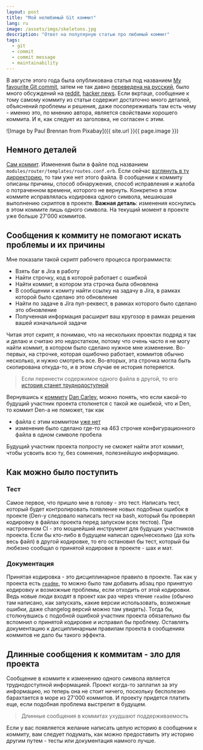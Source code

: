 ```yaml
---
layout: post
title: "Мой нелюбимый Git коммит"
lang: ru
image: /assets/imgs/skeletons.jpg
description: "Ответ на популярную статью про любимый коммит"
tags: 
  - git
  - commit
  - commit message
  - maintainability
---
```


В августе этого года была опубликована статья под названием [My favourite Git commit](https://fatbusinessman.com/2019/my-favourite-git-commit),
затем не так давно [переведена на русский](https://habr.com/ru/company/flant/blog/472278/),
было много обсуждений на [reddit](https://www.reddit.com/r/programming/comments/djnp8k/my_favourite_git_commit/),
[hacker news](https://news.ycombinator.com/item?id=21289827). Если вкртаце, 
сообщение к тому самому коммиту из статьи содержит достаточно много деталей, 
объяснений проблемы и решения, даже посопереживать там есть чему - именно это, по
мнению автора, является свойствами хорошего коммита. И я, как следует из заголовка,
не согласен с этим.

![Image by Paul Brennan from Pixabay]({{ site.url }}{{ page.image }})

<!--more-->

## Немного деталей 
[Сам коммит](https://github.com/alphagov/govuk-puppet/commit/63b36f93bf75a848e2125008aa1e880c5861cf46). Изменения были в
файле под названием `modules/router/templates/routes.conf.erb`. Если сейчас 
[взглянуть в ту дирректорию](https://github.com/alphagov/govuk-puppet/tree/master/modules/router/templates/), то там
уже нет этого файла. В сообщении к коммиту описаны причины, способ обнаружения, способ исправления и жалоба о 
потраченном времени, которого не вернуть. Конкретно в этом коммите исправлялась кодировка одного символа, мешаюшая
выполнению скриптов в проекте. **Важная деталь**: изменения коснулись в этом коммите лишь одного символа.
На текущий момент в проекте уже больше 27'000 коммитов. 

## Сообщения к коммиту не помогают искать проблемы и их причины
Мне показали такой скрипт рабочего процесса программиста:
- Взять баг в Jira в работу
- Найти строчку, код в которой работает с ошибкой
- Найти коммит, в котором эта строчка была обновлена
- В сообщении к комиту найти ссылку на задачу в Jira, в рамках которой было сделано это обновление
- Найти по задаче в Jira пул-реквест, в рамках которого было сделано это обновление
- Полученная информация расширит ваш кругозор в рамках решения вашей изначальной задачи

Читая этот скрипт, я понимаю, что на нескольких проектах подряд я так и делаю и считаю это недостатком, потому что 
очень часто я не могу найти коммит, в котором было сделано нужное мне изменение. Во-первых, на строчке, которая 
ошибочно работает, коммитов обычно несколько, и нужно смотреть все. Во-вторых, эта строчка могла быть скопирована 
откуда-то, и в этом случае ее история потеряется. 

> Если перенести содержимое одного файла в другой, то его 
[история станет труднодоступной](https://stackoverflow.com/a/16937834/3422245)

Вернувшись к [коммиту](https://github.com/alphagov/govuk-puppet/commit/63b36f93bf75a848e2125008aa1e880c5861cf46) 
[Dan Carley](https://twitter.com/dancarley), можно понять, что если какой-то будущий участник проекта столкнется с 
такой же ошибкой, что и Den, то коммит Den-а не поможет, так как
- файла с этим коммитом [уже нет](https://github.com/alphagov/govuk-puppet/tree/master/modules/router/templates/)
- изменение было сделано где-то на 463 строчке конфигурационного файла в одном символе пробела

Будущий участник проекта попросту не сможет найти этот коммит, чтобы усвоить всю ту, без сомнения, полезнейшую
информацию.

## Как можно было поступить

### Тест
Самое первое, что пришло мне в голову - это тест. Написать тест, который будет контролировать появление
новых подобных ошибок в проекте (Den-у следовало написать тест на bash, который бы проверял кодировку в файлах 
проекта перед запуском всех тестов). При настроенном CI - это мощнейший инструмент для будущих участников проекта.
Если бы кто-либо в будущем написал один/несколько (да хоть весь файл) в другой кодировке, то его остановил бы 
тест, который бы любезно сообщал о принятой кодировке в проекте - шах и мат.

### Документация
Принятая кодировка - это дисциплинарное правило в проекте. Так как у проекта есть 
[`readme`](https://github.com/alphagov/govuk-puppet/blob/master/README.md), то можно было там добавить абзац про 
принятую кодировку и возможные проблемы, если отходить от этой кодировки. Ведь новые люди входят в проект как раз 
через чтение `readme` (обычно там написано, как запускать, какие версии использовать, возможные ошибки, даже changelog 
версий можно там увидеть). Тогда бы, столкнувшись с подобной ошибкой участник проекта обязательно бы вспомнил о принятой 
кодировке и исправил бы проблему. Оставлять документацию к дисциплинарным правилам проекта в сообщениях коммитов 
не дало бы такого эффекта.

## Длинные сообщения к коммитам - зло для проекта
Сообщение в коммите к изменению одного символа является труднодоступной 
информацией. Проект когда-то заплатил за эту информацию, но теперь она 
не стоит ничего, поскольку бесполезно барахтается в море из 27'000 коммитов. 
И проекту придется платить еще, если подобная проблема выстрелит в будущем.

> Длинные сообщения в коммитах ухудшают поддерживаемость

Если у вас появляется желание написать целую историю в сообщении к коммиту, вам 
следует подумать, как можно предоставить эту историю другим путем - тесты или 
документация намного лучше.

